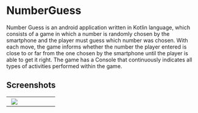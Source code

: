 # NumberGuess
Number Guess is an android application written in Kotlin language, which consists of a game in which a number is randomly chosen by the smartphone and the player must guess which number was chosen.
With each move, the game informs whether the number the player entered is close to or far from the one chosen by the smartphone until the player is able to get it right.
The game has a Console that continuously indicates all types of activities performed within the game.

## Screenshots
<table width="100%">
  <tr>
    <th width="25%"><img src="https://github.com/callebdev/NumberGuess/blob/master/app/Screenshots/Screenshot_20200313-161610.png"></th>
    <th width="25%><img src="https://github.com/callebdev/NumberGuess/blob/master/app/Screenshots/Screenshot_20200313-161458.png"></th>
    <th width="25%><img src="https://github.com/callebdev/NumberGuess/blob/master/app/Screenshots/Screenshot_20200313-161533.png"></th>
  </tr>
</table>

